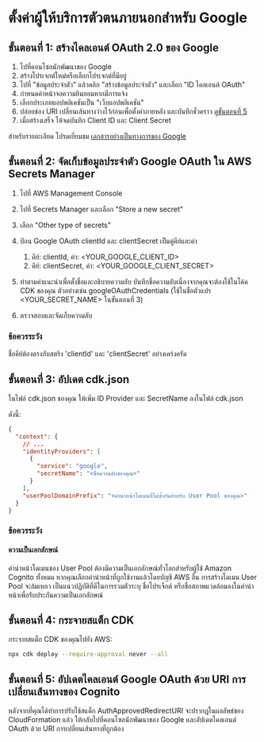 # ตั้งค่าผู้ให้บริการตัวตนภายนอกสำหรับ Google

## ขั้นตอนที่ 1: สร้างไคลเอนต์ OAuth 2.0 ของ Google

1. ไปที่คอนโซลนักพัฒนาของ Google
2. สร้างโปรเจกต์ใหม่หรือเลือกโปรเจกต์ที่มีอยู่
3. ไปที่ "ข้อมูลประจำตัว" แล้วคลิก "สร้างข้อมูลประจำตัว" และเลือก "ID ไคลเอนต์ OAuth"
4. กำหนดค่าหน้าจอความยินยอมหากมีการแจ้ง
5. เลือกประเภทแอปพลิเคชันเป็น "เว็บแอปพลิเคชัน"
6. ปล่อยช่อง URI เปลี่ยนเส้นทางว่างไว้ก่อนเพื่อตั้งค่าภายหลัง และบันทึกชั่วคราว [ดูขั้นตอนที่ 5](#step-5-update-google-oauth-client-with-cognito-redirect-uris)
7. เมื่อสร้างเสร็จ ให้จดบันทึก Client ID และ Client Secret

สำหรับรายละเอียด โปรดเยี่ยมชม [เอกสารอย่างเป็นทางการของ Google](https://support.google.com/cloud/answer/6158849?hl=en)

## ขั้นตอนที่ 2: จัดเก็บข้อมูลประจำตัว Google OAuth ใน AWS Secrets Manager

1. ไปที่ AWS Management Console
2. ไปที่ Secrets Manager และเลือก "Store a new secret"
3. เลือก "Other type of secrets"
4. ป้อน Google OAuth clientId และ clientSecret เป็นคู่คีย์และค่า

   1. คีย์: clientId, ค่า: <YOUR_GOOGLE_CLIENT_ID>
   2. คีย์: clientSecret, ค่า: <YOUR_GOOGLE_CLIENT_SECRET>

5. ทำตามคำแนะนำเพื่อตั้งชื่อและอธิบายความลับ บันทึกชื่อความลับเนื่องจากคุณจะต้องใช้ในโค้ด CDK ของคุณ ตัวอย่างเช่น googleOAuthCredentials (ใช้ในชื่อตัวแปร <YOUR_SECRET_NAME> ในขั้นตอนที่ 3)
6. ตรวจสอบและจัดเก็บความลับ

### ข้อควรระวัง

ชื่อคีย์ต้องตรงกับสตริง 'clientId' และ 'clientSecret' อย่างเคร่งครัด

## ขั้นตอนที่ 3: อัปเดต cdk.json

ในไฟล์ cdk.json ของคุณ ให้เพิ่ม ID Provider และ SecretName ลงในไฟล์ cdk.json

ดังนี้:

```json
{
  "context": {
    // ...
    "identityProviders": [
      {
        "service": "google",
        "secretName": "<ชื่อความลับของคุณ>"
      }
    ],
    "userPoolDomainPrefix": "<คำนำหน้าโดเมนที่ไม่ซ้ำกันสำหรับ User Pool ของคุณ>"
  }
}
```

### ข้อควรระวัง

#### ความเป็นเอกลักษณ์

คำนำหน้าโดเมนของ User Pool ต้องมีความเป็นเอกลักษณ์ทั่วโลกสำหรับผู้ใช้ Amazon Cognito ทั้งหมด หากคุณเลือกคำนำหน้าที่ถูกใช้งานแล้วโดยบัญชี AWS อื่น การสร้างโดเมน User Pool จะล้มเหลว เป็นแนวปฏิบัติที่ดีในการรวมตัวระบุ ชื่อโปรเจ็กต์ หรือชื่อสภาพแวดล้อมลงในคำนำหน้าเพื่อรับประกันความเป็นเอกลักษณ์

## ขั้นตอนที่ 4: กระจายสแต็ก CDK

กระจายสแต็ก CDK ของคุณไปยัง AWS:

```sh
npx cdk deploy --require-approval never --all
```

## ขั้นตอนที่ 5: อัปเดตไคลเอนต์ Google OAuth ด้วย URI การเปลี่ยนเส้นทางของ Cognito

หลังจากที่คุณได้ทำการปรับใช้สแต็ก AuthApprovedRedirectURI จะปรากฏในผลลัพธ์ของ CloudFormation แล้ว ให้กลับไปที่คอนโซลนักพัฒนาของ Google และอัปเดตไคลเอนต์ OAuth ด้วย URI การเปลี่ยนเส้นทางที่ถูกต้อง
